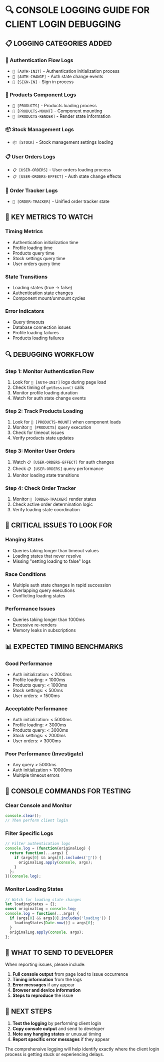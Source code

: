 # 🔍 CONSOLE LOGGING GUIDE FOR CLIENT LOGIN DEBUGGING

## 📋 **LOGGING CATEGORIES ADDED**

### **🔐 Authentication Flow Logs**
- `🔐 [AUTH-INIT]` - Authentication initialization process
- `🔐 [AUTH-CHANGE]` - Auth state change events
- `🔐 [SIGN-IN]` - Sign in process

### **🍕 Products Component Logs**
- `🍕 [PRODUCTS]` - Products loading process
- `🍕 [PRODUCTS-MOUNT]` - Component mounting
- `🍕 [PRODUCTS-RENDER]` - Render state information

### **📦 Stock Management Logs**
- `📦 [STOCK]` - Stock management settings loading

### **📋 User Orders Logs**
- `📋 [USER-ORDERS]` - User orders loading process
- `📋 [USER-ORDERS-EFFECT]` - Auth state change effects

### **🎯 Order Tracker Logs**
- `🎯 [ORDER-TRACKER]` - Unified order tracker state

## 🎯 **KEY METRICS TO WATCH**

### **Timing Metrics**
- Authentication initialization time
- Profile loading time
- Products query time
- Stock settings query time
- User orders query time

### **State Transitions**
- Loading states (true → false)
- Authentication state changes
- Component mount/unmount cycles

### **Error Indicators**
- Query timeouts
- Database connection issues
- Profile loading failures
- Products loading failures

## 🔍 **DEBUGGING WORKFLOW**

### **Step 1: Monitor Authentication Flow**
1. Look for `🔐 [AUTH-INIT]` logs during page load
2. Check timing of `getSession()` calls
3. Monitor profile loading duration
4. Watch for auth state change events

### **Step 2: Track Products Loading**
1. Look for `🍕 [PRODUCTS-MOUNT]` when component loads
2. Monitor `🍕 [PRODUCTS]` query execution
3. Check for timeout issues
4. Verify products state updates

### **Step 3: Monitor User Orders**
1. Watch `📋 [USER-ORDERS-EFFECT]` for auth changes
2. Check `📋 [USER-ORDERS]` query performance
3. Monitor loading state transitions

### **Step 4: Check Order Tracker**
1. Monitor `🎯 [ORDER-TRACKER]` render states
2. Check active order determination logic
3. Verify loading state coordination

## 🚨 **CRITICAL ISSUES TO LOOK FOR**

### **Hanging States**
- Queries taking longer than timeout values
- Loading states that never resolve
- Missing "setting loading to false" logs

### **Race Conditions**
- Multiple auth state changes in rapid succession
- Overlapping query executions
- Conflicting loading states

### **Performance Issues**
- Queries taking longer than 1000ms
- Excessive re-renders
- Memory leaks in subscriptions

## 📊 **EXPECTED TIMING BENCHMARKS**

### **Good Performance**
- Auth initialization: < 2000ms
- Profile loading: < 1000ms
- Products query: < 1000ms
- Stock settings: < 500ms
- User orders: < 1500ms

### **Acceptable Performance**
- Auth initialization: < 5000ms
- Profile loading: < 3000ms
- Products query: < 3000ms
- Stock settings: < 2000ms
- User orders: < 3000ms

### **Poor Performance (Investigate)**
- Any query > 5000ms
- Auth initialization > 10000ms
- Multiple timeout errors

## 🔧 **CONSOLE COMMANDS FOR TESTING**

### **Clear Console and Monitor**
```javascript
console.clear();
// Then perform client login
```

### **Filter Specific Logs**
```javascript
// Filter authentication logs
console.log = (function(originalLog) {
  return function(...args) {
    if (args[0] && args[0].includes('🔐')) {
      originalLog.apply(console, args);
    }
  };
})(console.log);
```

### **Monitor Loading States**
```javascript
// Watch for loading state changes
let loadingStates = {};
const originalLog = console.log;
console.log = function(...args) {
  if (args[0] && args[0].includes('loading')) {
    loadingStates[Date.now()] = args[0];
  }
  originalLog.apply(console, args);
};
```

## 📝 **WHAT TO SEND TO DEVELOPER**

When reporting issues, please include:

1. **Full console output** from page load to issue occurrence
2. **Timing information** from the logs
3. **Error messages** if any appear
4. **Browser and device information**
5. **Steps to reproduce** the issue

## 🎯 **NEXT STEPS**

1. **Test the logging** by performing client login
2. **Copy console output** and send to developer
3. **Note any hanging states** or unusual timing
4. **Report specific error messages** if they appear

The comprehensive logging will help identify exactly where the client login process is getting stuck or experiencing delays.
